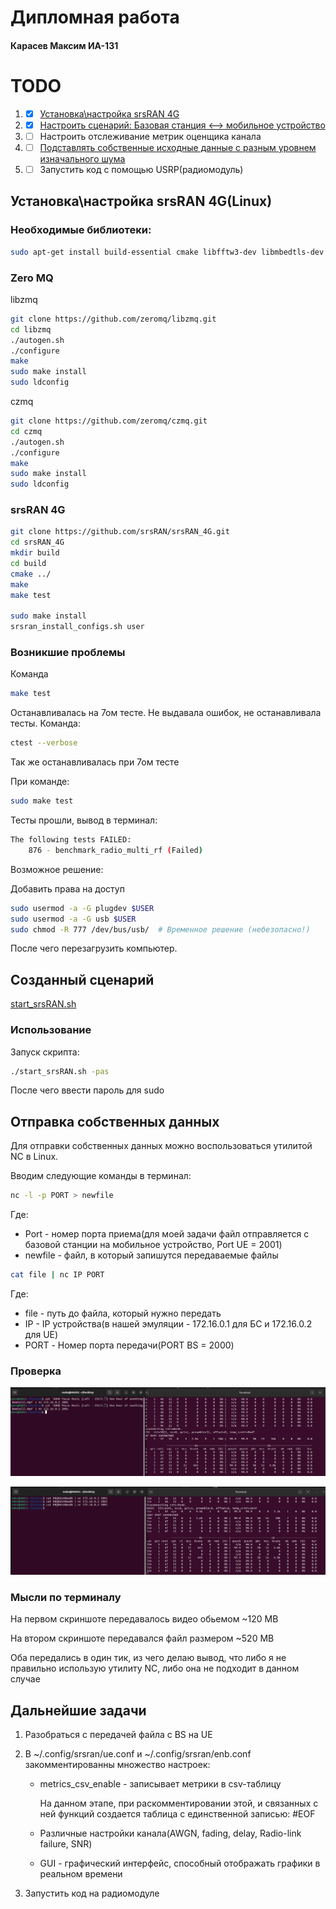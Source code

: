 # Дипломная работа
#### Карасев Максим ИА-131

# TODO

1. -[x] [Установка\настройка srsRAN 4G](#установканастройка-srsran-4glinux)
2. -[x] [Настроить сценарий: Базовая станция <--> мобильное устройство](#созданный-сценарий)
3. -[ ] Настроить отслеживание метрик оценщика канала
4. -[ ] [Подставлять собственные исходные данные с разным уровнем изначального шума](#отправка-собственных-данных)
5. -[ ] Запустить код с помощью USRP(радиомодуль)

## Установка\настройка srsRAN 4G(Linux)

### Необходимые библиотеки:
```Bash
sudo apt-get install build-essential cmake libfftw3-dev libmbedtls-dev libboost-program-options-dev libconfig++-dev libsctp-dev
```

### Zero MQ

libzmq

```Bash
git clone https://github.com/zeromq/libzmq.git
cd libzmq
./autogen.sh
./configure
make
sudo make install
sudo ldconfig
```

czmq

```Bash
git clone https://github.com/zeromq/czmq.git
cd czmq
./autogen.sh
./configure
make
sudo make install
sudo ldconfig
```

### srsRAN 4G
```Bash
git clone https://github.com/srsRAN/srsRAN_4G.git
cd srsRAN_4G
mkdir build
cd build
cmake ../
make
make test

sudo make install
srsran_install_configs.sh user
```


### Возникшие проблемы
Команда
```Bash
make test
```

Останавливалась на 7ом тесте. Не выдавала ошибок, не останавливала тесты. Команда:
```Bash
ctest --verbose
```
Так же останавливалась при 7ом тесте

При команде:
```Bash
sudo make test
```
Тесты прошли, вывод в терминал:

```Bash
The following tests FAILED:
	876 - benchmark_radio_multi_rf (Failed)
```

Возможное решение:

Добавить права на доступ
```Bash
sudo usermod -a -G plugdev $USER
sudo usermod -a -G usb $USER
sudo chmod -R 777 /dev/bus/usb/  # Временное решение (небезопасно!)
```

После чего перезагрузить компьютер.


## Созданный сценарий

[start_srsRAN.sh](/start_srsRAN.sh)

### Использование

Запуск скрипта:

```Bash
./start_srsRAN.sh -pas
```
После чего ввести пароль для sudo


## Отправка собственных данных

Для отправки собственных данных можно воспользоваться утилитой NC в Linux.

Вводим следующие команды в терминал:

```Bash
nc -l -p PORT > newfile
```

Где:

- Port - номер порта приема(для моей задачи файл отправляется с базовой станции на мобильное устройство, Port UE = 2001)
- newfile - файл, в который запишутся передаваемые файлы

```Bash
cat file | nc IP PORT
```

Где:

- file - путь до файла, который нужно передать
- IP - IP устройства(в нашей эмуляции - 172.16.0.1 для БС и 172.16.0.2 для UE)
- PORT - Номер порта передачи(PORT BS = 2000)

### Проверка

![image](/third_party/NC_CAT_2001.jpg)

![image](/third_party/NC_CAT_500MB.png)

### Мысли по терминалу

На первом скриншоте передавалось видео обьемом ~120 MB

На втором скриншоте передавался файл размером ~520 MB

Оба передались в один тик, из чего делаю вывод, что либо я не правильно использую утилиту NC, либо она не подходит в данном случае

## Дальнейшие задачи

1. Разобраться с передачей файла с BS на UE

2. В ~/.config/srsran/ue.conf и ~/.config/srsran/enb.conf закомментированны множество настроек:

	- metrics_csv_enable - записывает метрики в csv-таблицу
	
		На данном этапе, при раскомментировании этой, и связанных с ней функций создается таблица с единственной записью: #EOF

	- Различные настройки канала(AWGN, fading, delay, Radio-link failure, SNR)

	- GUI - графический интерфейс, способный отображать графики в реальном времени

3. Запустить код на радиомодуле

